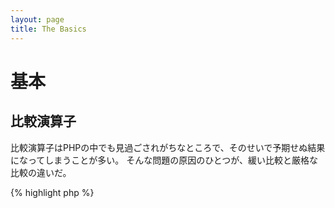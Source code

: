 ```yaml
---
layout: page
title: The Basics
---
```


# 基本

## 比較演算子

比較演算子はPHPの中でも見過ごされがちなところで、そのせいで予期せぬ結果になってしまうことが多い。
そんな問題の原因のひとつが、緩い比較と厳格な比較の違いだ。

{% highlight php %}
<?php
$a = 5;   // 5はinteger型

var_dump($a == 5);       // 値の比較。trueを返す
var_dump($a == '5');     // 値の比較(型は無視)。trueを返す
var_dump($a === 5);      // 型と値の比較(integer vs. integer)。trueを返す
var_dump($a === '5');    // 型と値の比較(integer vs. string)。falseを返す

/**
 * 厳格な比較
 */
if (strpos('testing', 'test')) {    // 'test' は 0 番目の位置にあり、これはboolean型の'false'と見なされる
    // コード...
}

vs.

if (strpos('testing', 'test') !== false) {    // 厳格な比較が行われるので、これは成立する(0 !== false)
    // コード...
}
{% endhighlight %}

* [比較演算子](http://php.net/manual/ja/language.operators.comparison.php)
* [比較の表](http://php.net/manual/ja/types.comparisons.php)

## 条件分岐

### If 文

'if/else'文を関数やクラスの中で使うときにありがちな誤解がある。
そうじゃなかったときにどんな結果になるのかを示すために'else'が必須だと考えることだ。
でも、もしその結果を戻り値に使うのなら'else'は必須じゃない。
だって'return'の時点で関数は終了するんだから、'else'は無意味だ。

{% highlight php %}
<?php
function test($a)
{
    if ($a) {
        return true;
    } else {
        return false;
    }
}

vs.

function test($a)
{
    if ($a) {
        return true;
    }
    return false;    // 別にelseがなくたっていいよね
}
{% endhighlight %}

* [If 文](http://php.net/manual/ja/control-structures.if.php)

### Switch 文

Switch文を使えば、ifとelseifを延々と書き連ねる必要がなくなる。
でも、気をつけないといけないこともある。

- Switch文は値を比較するだけで、型は比較しない(つまり、'=='で比較してるってこと)
- マッチする条件が見つかるまで、すべてのcaseを順に評価する。マッチするものがない場合、もしdefaultが定義されていればそれを使う
- 'break'がなければそのまま次のcaseに進み、breakかreturnに達するまで止まらない
- 関数の中で'return'を使うときは'break'は不要だ。その時点で関数を終了する

{% highlight php %}
<?php
$answer = test(2);    // 'case 2'のコードと'case 3'のコードを両方実行する

function test($a)
{
    switch ($a) {
        case 1:
            // コード...
            break;             // breakでswitch文を抜ける
        case 2:
            // コード...        // breakしてないので'case 3'の評価に進む
        case 3:
            // コード...
            return $result;    // 関数の中で'return'すると、ここで関数を抜ける
        default:
            // コード...
            return $error;
    }
}
{% endhighlight %}

* [Switch 文](http://php.net/manual/ja/control-structures.switch.php)
* [PHP switch](http://phpswitch.com/)

## グローバル名前空間

名前空間を使っていると、組み込みのメソッドを実行するつもりが間違って違うスコープのメソッドを実行してしまうことがある。
これを修正するには、メソッド名の先頭にバックスラッシュをつけてグローバル名前空間を指定する。

{% highlight php %}
<?php
namespace phptherightway;

function fopen()
{
    $file = \fopen();    // ここで定義している関数が組み込みの関数名と重複しているので、
                         // グローバルなほうを実行するには"\"を追加する
}

function array()
{
    $iterator = new \ArrayIterator();    // ArrayIteratorは組み込みのクラスである。バックスラッシュをつけずに使うと、
                                         // この名前空間のスコープでクラスを探してしまう。
}
{% endhighlight %}

* [グローバル空間](http://php.net/manual/ja/language.namespaces.global.php)
* [グローバルに関するルール](http://php.net/manual/ja/userlandnaming.rules.php)

## 文字列

### 連結

- 一行がある一定の長さ (目安は120文字) を超える場合は複数行に分けて連結する
- 可読性を考えると、代入演算子でつなげるよりも連結演算子を使ったほうがよい
- 同じ変数のスコープ内ではあるが、連結演算子で次の行に移るときはインデントする


{% highlight php %}
<?php
$a  = 'Multi-line example';    // 連結代入演算子 (.=)
$a .= "\n";
$a .= 'of what not to do';

vs.

$a = 'Multi-line example'      // 連結演算子 (.)
    . "\n"                     // 改行してインデント
    . 'of what to do';
{% endhighlight %}

* [文字列演算子](http://php.net/manual/ja/language.operators.string.php)

### 文字列型

文字列型は、PHPの中ではあまりばらつきがないものだ。
このセクションでは、文字列型のちょっとした違いやその利点そして利用法を紹介しよう。

#### シングルクォート

シングルクォートは文字列を表す一番シンプルな方法で、たいていの場合は一番高速だ。
高速になる理由は、PHPが文字列をパースしない(つまり、変数の展開をしない)ことだ。
シングルクォートを使うのに適しているのは、こんな場面だ。

- パースする必要がない文字列
- 変数の内容をプレーンなテキストで表す

{% highlight php %}
<?php
echo 'This is my string, look at how pretty it is.';    // 単純な文字列で、パースする必要がない

/**
 * 出力は、
 *
 * This is my string, look at how pretty it is.
 */
{% endhighlight %}

* [シングルクォート](http://www.php.net/manual/ja/language.types.string.php#language.types.string.syntax.single)

#### ダブルクォート

ダブルクォートは、文字列界におけるスイスアーミーナイフだ。
でも、文字列をパースするぶんだけ速度が落ちる。ダブルクォートを使うのに適しているのは、こんな場面だ。

- エスケープした文字列
- プレーンなテキストの中に変数が埋め込まれた文字列
- 複数行をひとまとめにして可読性を上げたい場合

{% highlight php %}
<?php
echo 'phptherightway is ' . $adjective . '.'     // シングルクォートを使った例。複数の要素を連結し、
    . "\n"                                       // 変数の埋め込みやエスケープを使っている
    . 'I love learning' . $code . '!';

vs.

echo "phptherightway is $adjective.\n I love learning $code!"  // ダブルクォートを使えば、別々の要素に分けずに
                                                               // ひとまとめにできる
{% endhighlight %}

ダブルクォートで囲んだ文字列に変数を含むとき、変数とそれ以外の文字がつながってしまうこともよくある。
そうなってしまえばPHPが変数をパースできなくなる。どこまでが変数でどこからが普通の文字列かがわからなくなるからだ。
この問題を解決するには、変数の部分を波括弧で囲めばよい。

{% highlight php %}
<?php
$juice = 'plum';
echo "I drank some juice made of $juices";    // $juiceがパースできない

vs.

$juice = 'plum';
echo "I drank some juice made of {$juice}s";    // これで、変数は$juiceだとわかる

/**
 * 配列などの場合も波括弧で囲む
 */

$juice = array('apple', 'orange', 'plum');
echo "I drank some juice made of {$juice[1]}s";   // これで、$juice[1]がパースできる
{% endhighlight %}

* [ダブルクォート](http://www.php.net/manual/ja/language.types.string.php#language.types.string.syntax.double)

#### Nowdoc 構文

NowdocはPHP 5.3で導入された構文で、内部的にはシングルクォートと同じような動きをする。
複数行にまたがる文字列を、連結演算子なしで表すのに適している。

{% highlight php %}
<?php
$str = <<<'EOD'             // 最初は <<<
Example of string
spanning multiple lines
using nowdoc syntax.
$a does not parse.
EOD;                        // 終了文字列はそれ単体でひとつの行に書く。また行頭に書かないといけない

/**
 * 出力は、
 *
 * Example of string
 * spanning multiple lines
 * using nowdoc syntax.
 * $a does not parse.
 */
{% endhighlight %}

* [Nowdoc](http://www.php.net/manual/ja/language.types.string.php#language.types.string.syntax.nowdoc)

#### ヒアドキュメント構文

ヒアドキュメントは、内部的にはダブルクォートと同じような動きをする。
複数行にまたがる文字列を、連結演算子なしで表すのに適している。

{% highlight php %}
<?php
$a = 'Variables';

$str = <<<EOD               // 最初は <<<
Example of string
spanning multiple lines
using heredoc syntax.
$a are parsed.
EOD;                        // 終了文字列はそれ単体でひとつの行に書く。また行頭に書かないといけない

/**
 * 出力は、
 *
 * Example of string
 * spanning multiple lines
 * using heredoc syntax.
 * Variables are parsed.
 */
{% endhighlight %}

* [ヒアドキュメント](http://www.php.net/manual/ja/language.types.string.php#language.types.string.syntax.heredoc)

## 三項演算子

三項演算子を使えばコードを短くできるが、必要以上に使いすぎていることが多い。
三項演算子をネストさせることもできるけれど、それぞれ別の行にしたほうが読みやすくなる。

{% highlight php %}
<?php
$a = 5;
echo ($a == 5) ? 'yay' : 'nay';

vs.

// 三項演算子をネストしてみた
$b = 10;
echo ($a) ? ($a == 5) ? 'yay' : 'nay' : ($b == 10) ? 'excessive' : ':(';    // やりすぎ。もはや読めない :-(
{% endhighlight %}

三項演算子で値を 'return' するには、書きかたに気をつけないといけない。

{% highlight php %}
<?php
$a = 5;
echo ($a == 5) ? return true : return false;    // この書きかただとエラーになる

vs.

$a = 5;
return ($a == 5) ? 'yay' : 'nope';    // この書きかたなら 'yay' を返す
{% endhighlight %}

* [三項演算子](http://php.net/manual/ja/language.operators.comparison.php)

## 変数の宣言

コードをより「きれい」にするために、変数を宣言してよりわかりやすい名前をつけたくなることがよくある。
実際のところこれは、スクリプト内でメモリを二倍消費していることになる。
次の例で考えてみよう。仮にこの文字列が1MBぶんのデータを含んでいたとすると、
変数をコピーすれば実行時のメモリ消費量が2MBになってしまう。

{% highlight php %}
<?php
$about = 'A very long string of text';    // メモリを2MB消費する
echo $about;

vs.

echo 'A very long string of text';        // メモリの消費は1MBだけ
{% endhighlight %}

* [パフォーマンス改善のヒント](https://developers.google.com/speed/articles/optimizing-php)
